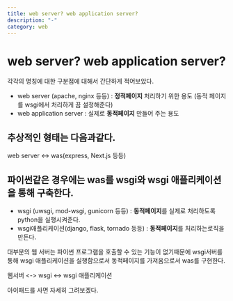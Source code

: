 ```yaml
---
title: web server? web application server?
description: "-"
category: web
---
```


# web server? web application server?

각각의 명칭에 대한 구분점에 대해서 간단하게 적어보았다.

- web server (apache, nginx 등등) : **정적페이지** 처리하기 위한 용도 (동적 페이지를 wsgi에서 처리하게 끔 설정해준다)
- web application server : 실제로 **동적페이지** 만들어 주는 용도

## 추상적인 형태는 다음과같다.

web server <-> was(express, Next.js 등등)

## 파이썬같은 경우에는 was를 wsgi와 wsgi 애플리케이션을 통해 구축한다.

- wsgi (uwsgi, mod-wsgi, gunicorn 등등) : **동적페이지**를 실제로 처리하도록 python을 실행시켜준다.
- wsgi애플리케이션(django, flask, tornado 등등) : **동적페이지**를 처리하는로직을 만든다.

대부분의 웹 서버는 파이썬 프로그램을 호출할 수 있는 기능이 없기때문에 wsgi서버를 통해 wsgi 애플리케이션을 실행함으로서 동적페이지를 가져옴으로서 was를 구현한다.

웹서버 <-> wsgi <-> wsgi 애플리케이션

아이패드를 사면 자세히 그려보겠다.
